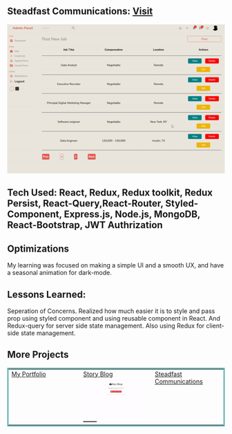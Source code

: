 ## Steadfast Communications: <a href="https://steadfast-adminpanel.netlify.app/" target="_blank">Visit</a>

<a href="https://steadfast-adminpanel.netlify.app/" target="_blank"><img src="https://github.com/sm-mostafajamal/sm-mostafajamal/blob/main/images/gifs/admin.gif" /></a>

## Tech Used: React, Redux, Redux toolkit, Redux Persist, React-Query,React-Router, Styled-Component, Express.js, Node.js, MongoDB, React-Bootstrap, JWT Authrization

## Optimizations

My learning was focused on making a simple UI and a smooth UX, and have a seasonal animation for dark-mode.

## Lessons Learned:

Seperation of Concerns. Realized how much easier it is to style and pass prop using styled component and using reusable component in React. And Redux-query for server side state management. Also using Redux for client-side state management.

## More Projects

<table bordercolor="#66b2b2">
  
  <tr>
    <td width="33.3%"  style="align:center;" valign="top">
<a target="_blank" href="https://github.com/sm-mostafajamal/portfolio-2023">My Portfolio</a>
        <br />
      <a target="_blank" href="https://github.com/sm-mostafajamal/portfolio-2023">
            <img src="https://github.com/sm-mostafajamal/sm-mostafajamal/blob/main/images/gifs/portfolio.gif" width="100%"  alt=""/>
        </a>
    </td>
    <td width="33.3%" valign="top">
<a target="_blank" href="https://github.com/sm-mostafajamal/Story-Blog"> Story Blog</a>
      <br />
        <a target="_blank" href="https://github.com/sm-mostafajamal/Story-Blog">
          <img src="https://github.com/sm-mostafajamal/sm-mostafajamal/blob/main/images/gifs/storyBlog.gif" width="100%" alt=""/>
        </a>
    </td>
    <td width="33.3%" valign="top">
<a target="_blank" href="https://github.com/sm-mostafajamal/steadfast-frontend">Steadfast Communications</a>
        <br />
        <a target="_blank" href="https://github.com/sm-mostafajamal/steadfast-frontend">
          <img src="https://github.com/sm-mostafajamal/sm-mostafajamal/blob/main/images/gifs/steadfast.gif" width="100%" alt=""/>
        </a>
    </td>
  </tr>
</table>
